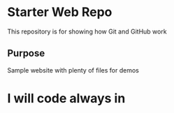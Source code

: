 # Starter Web Repo

This repository is for showing how Git and GitHub work

## Purpose

Sample website with plenty of files for demos


# I will code always in 